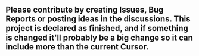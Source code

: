 ## Please contribute by creating Issues, Bug Reports or posting ideas in the discussions. This project is declared as finished, and if something is changed it'll probably be a big change so it can include more than the current Cursor.
